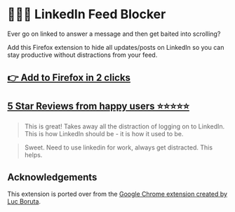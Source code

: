 # 🧘🏻‍♂️  LinkedIn Feed Blocker

Ever go on linked to answer a message and then get baited into scrolling? 

Add this Firefox extension to hide all updates/posts on LinkedIn so you can stay productive without distractions from your feed.

## [👉 Add to Firefox in 2 clicks](https://addons.mozilla.org/en-US/firefox/addon/linkedin-feed-blocker/)


## [5 Star Reviews from happy users ⭐️⭐️⭐️⭐️⭐️](https://addons.mozilla.org/en-US/firefox/addon/linkedin-feed-blocker/reviews/)

> This is great! Takes away all the distraction of logging on to LinkedIn. This is how LinkedIn should be - it is how it used to be.

> Sweet. Need to use linkedin for work, always get distracted. This helps.

## Acknowledgements

This extension is ported over from the [Google Chrome extension created by Luc Boruta](https://github.com/lucboruta/linkedin-feed-blocker).
